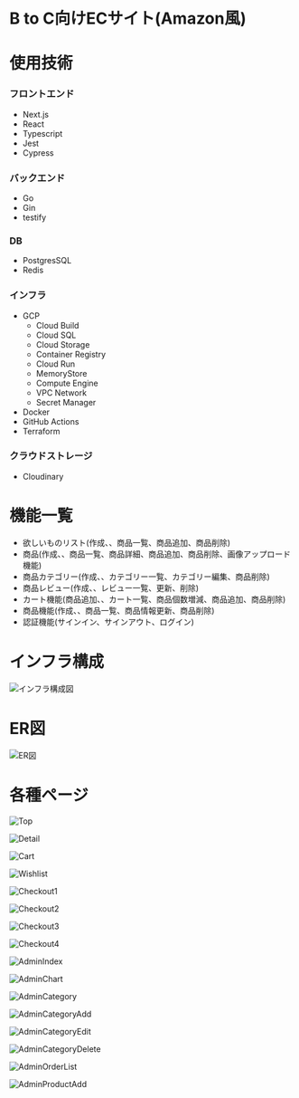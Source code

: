 # B to C向けECサイト(Amazon風)


# 使用技術

### フロントエンド
-   Next.js
-   React
- Typescript
-   Jest
-   Cypress

### バックエンド
-   Go
-   Gin
-   testify



### DB
-   PostgresSQL
-   Redis

### インフラ
-   GCP
    -  Cloud Build
    -   Cloud SQL
    -  Cloud Storage
    - Container Registry
    -   Cloud Run
    -   MemoryStore
    -   Compute Engine
    -   VPC Network
    -   Secret Manager
-   Docker
-   GitHub Actions
-   Terraform

### クラウドストレージ
-   Cloudinary

# 機能一覧
-   欲しいものリスト(作成、、商品一覧、商品追加、商品削除)
-   商品(作成、、商品一覧、商品詳細、商品追加、商品削除、画像アップロード機能)
-   商品カテゴリー(作成、、カテゴリー一覧、カテゴリー編集、商品削除)
-   商品レビュー(作成、、レビュー一覧、更新、削除)
-   カート機能(商品追加、、カート一覧、商品個数増減、商品追加、商品削除)
-   商品機能(作成、、商品一覧、商品情報更新、商品削除)
-   認証機能(サインイン、サインアウト、ログイン)


# インフラ構成
![インフラ構成図](/image/infra.png)

# ER図
![ER図](/image/table.png)


# 各種ページ
![Top](/image/top.png)

![Detail](/image/detail.png)

![Cart](/image/cart.png)

![Wishlist](/image/wishlist.png)

![Checkout1](/image/checkout1.png)

![Checkout2](/image/checkout2.png)

![Checkout3](/image/checkout3.png)

![Checkout4](/image/checkout4.png)

![AdminIndex](/image/admin_index.png)

![AdminChart](/image/admin_chart.png)

![AdminCategory](/image/admin_category.png)

![AdminCategoryAdd](/image/admin_category_add.png)

![AdminCategoryEdit](/image/admin_category_edit.png)

![AdminCategoryDelete](/image/admin_category_delete.png)

![AdminOrderList](/image/admin_order_list.png)

![AdminProductAdd](/image/admin_product_add.png)

